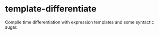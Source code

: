 # template-differentiate
Compile time differentiation with expression templates and some syntactic sugar.
